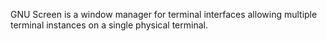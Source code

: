 GNU Screen is a window manager for terminal interfaces allowing multiple terminal instances on a single physical terminal.
